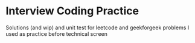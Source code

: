 # Interview Coding Practice

Solutions (and wip) and unit test for leetcode and geekforgeek problems I used as practice before technical screen
